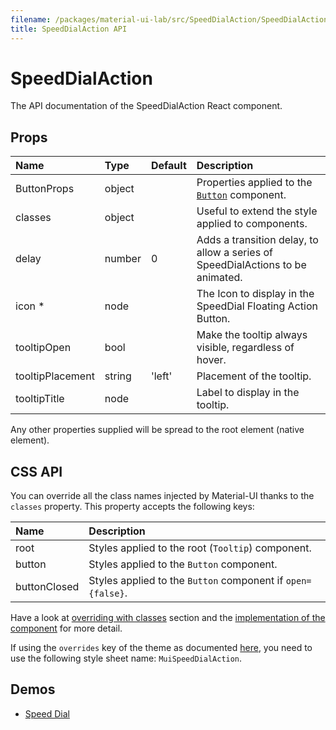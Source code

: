 ```yaml
---
filename: /packages/material-ui-lab/src/SpeedDialAction/SpeedDialAction.js
title: SpeedDialAction API
---
```


<!--- This documentation is automatically generated, do not try to edit it. -->

# SpeedDialAction

<p class="description">The API documentation of the SpeedDialAction React component.</p>



## Props

| Name | Type | Default | Description |
|:-----|:-----|:--------|:------------|
| <span class="prop-name">ButtonProps</span> | <span class="prop-type">object |   | Properties applied to the [`Button`](/api/button) component. |
| <span class="prop-name">classes</span> | <span class="prop-type">object |   | Useful to extend the style applied to components. |
| <span class="prop-name">delay</span> | <span class="prop-type">number | <span class="prop-default">0</span> | Adds a transition delay, to allow a series of SpeedDialActions to be animated. |
| <span class="prop-name required">icon *</span> | <span class="prop-type">node |   | The Icon to display in the SpeedDial Floating Action Button. |
| <span class="prop-name">tooltipOpen</span> | <span class="prop-type">bool |   | Make the tooltip always visible, regardless of hover. |
| <span class="prop-name">tooltipPlacement</span> | <span class="prop-type">string | <span class="prop-default">'left'</span> | Placement of the tooltip. |
| <span class="prop-name">tooltipTitle</span> | <span class="prop-type">node |   | Label to display in the tooltip. |

Any other properties supplied will be spread to the root element (native element).

## CSS API

You can override all the class names injected by Material-UI thanks to the `classes` property.
This property accepts the following keys:


| Name | Description |
|:-----|:------------|
| <span class="prop-name">root</span> | Styles applied to the root (`Tooltip`) component.
| <span class="prop-name">button</span> | Styles applied to the `Button` component.
| <span class="prop-name">buttonClosed</span> | Styles applied to the `Button` component if `open={false}`.

Have a look at [overriding with classes](/customization/overrides#overriding-with-classes) section
and the [implementation of the component](https://github.com/mui-org/material-ui/tree/master/packages/material-ui-lab/src/SpeedDialAction/SpeedDialAction.js)
for more detail.

If using the `overrides` key of the theme as documented
[here](/customization/themes#customizing-all-instances-of-a-component-type),
you need to use the following style sheet name: `MuiSpeedDialAction`.

## Demos

- [Speed Dial](/lab/speed-dial)

